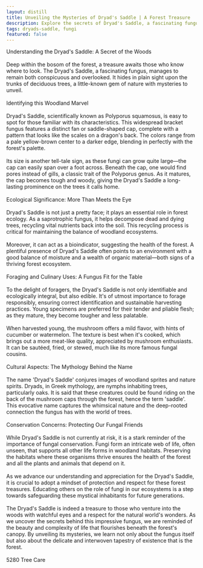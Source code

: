 ```yaml
---
layout: distill
title: Unveiling the Mysteries of Dryad's Saddle | A Forest Treasure
description: Explore the secrets of Dryad's Saddle, a fascinating fungus found in forests, and its ecological importance.
tags: dryads-saddle, fungi
featured: false
---
```


Understanding the Dryad's Saddle: A Secret of the Woods<br /><br />Deep within the bosom of the forest, a treasure awaits those who know where to look. The Dryad's Saddle, a fascinating fungus, manages to remain both conspicuous and overlooked. It hides in plain sight upon the trunks of deciduous trees, a little-known gem of nature with mysteries to unveil.<br /><br />Identifying this Woodland Marvel<br /><br />Dryad's Saddle, scientifically known as Polyporus squamosus, is easy to spot for those familiar with its characteristics. This widespread bracket fungus features a distinct fan or saddle-shaped cap, complete with a pattern that looks like the scales on a dragon's back. The colors range from a pale yellow-brown center to a darker edge, blending in perfectly with the forest's palette.<br /><br />Its size is another tell-tale sign, as these fungi can grow quite large—the cap can easily span over a foot across. Beneath the cap, one would find pores instead of gills, a classic trait of the Polyporus genus. As it matures, the cap becomes tough and woody, giving the Dryad's Saddle a long-lasting prominence on the trees it calls home.<br /><br />Ecological Significance: More Than Meets the Eye<br /><br />Dryad's Saddle is not just a pretty face; it plays an essential role in forest ecology. As a saprotrophic fungus, it helps decompose dead and dying trees, recycling vital nutrients back into the soil. This recycling process is critical for maintaining the balance of woodland ecosystems.<br /><br />Moreover, it can act as a bioindicator, suggesting the health of the forest. A plentiful presence of Dryad's Saddle often points to an environment with a good balance of moisture and a wealth of organic material—both signs of a thriving forest ecosystem.<br /><br />Foraging and Culinary Uses: A Fungus Fit for the Table<br /><br />To the delight of foragers, the Dryad's Saddle is not only identifiable and ecologically integral, but also edible. It's of utmost importance to forage responsibly, ensuring correct identification and sustainable harvesting practices. Young specimens are preferred for their tender and pliable flesh; as they mature, they become tougher and less palatable.<br /><br />When harvested young, the mushroom offers a mild flavor, with hints of cucumber or watermelon. The texture is best when it's cooked, which brings out a more meat-like quality, appreciated by mushroom enthusiasts. It can be sautéed, fried, or stewed, much like its more famous fungal cousins.<br /><br />Cultural Aspects: The Mythology Behind the Name<br /><br />The name 'Dryad's Saddle' conjures images of woodland sprites and nature spirits. Dryads, in Greek mythology, are nymphs inhabiting trees, particularly oaks. It is said that these creatures could be found riding on the back of the mushroom caps through the forest, hence the term 'saddle'. This evocative name captures the whimsical nature and the deep-rooted connection the fungus has with the world of trees.<br /><br />Conservation Concerns: Protecting Our Fungal Friends<br /><br />While Dryad's Saddle is not currently at risk, it is a stark reminder of the importance of fungal conservation. Fungi form an intricate web of life, often unseen, that supports all other life forms in woodland habitats. Preserving the habitats where these organisms thrive ensures the health of the forest and all the plants and animals that depend on it.<br /><br />As we advance our understanding and appreciation for the Dryad's Saddle, it is crucial to adopt a mindset of protection and respect for these forest treasures. Educating others on the role of fungi in our ecosystems is a step towards safeguarding these mystical inhabitants for future generations.<br /><br />The Dryad's Saddle is indeed a treasure to those who venture into the woods with watchful eyes and a respect for the natural world's wonders. As we uncover the secrets behind this impressive fungus, we are reminded of the beauty and complexity of life that flourishes beneath the forest's canopy. By unveiling its mysteries, we learn not only about the fungus itself but also about the delicate and interwoven tapestry of existence that is the forest.<br /><br />5280 Tree Care
